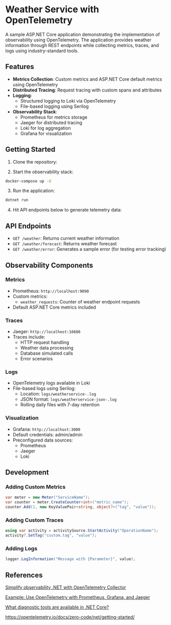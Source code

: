 # Weather Service with OpenTelemetry

A sample ASP.NET Core application demonstrating the implementation of observability using OpenTelemetry. The application provides weather information through REST endpoints while collecting metrics, traces, and logs using industry-standard tools.

## Features

- **Metrics Collection**: Custom metrics and ASP.NET Core default metrics using OpenTelemetry
- **Distributed Tracing**: Request tracing with custom spans and attributes
- **Logging**: 
  - Structured logging to Loki via OpenTelemetry
  - File-based logging using Serilog
- **Observability Stack**:
  - Prometheus for metrics storage
  - Jaeger for distributed tracing
  - Loki for log aggregation
  - Grafana for visualization

## Getting Started

1. Clone the repository:

2. Start the observability stack:
```bash
docker-compose up -d
```

3. Run the application:
```bash
dotnet run
```

4. Hit API endpoints below to generate telemetry data:

## API Endpoints

- `GET /weather`: Returns current weather information
- `GET /weather/forecast`: Returns weather forecast
- `GET /weather/error`: Generates a sample error (for testing error tracking)

## Observability Components

### Metrics
- Prometheus: `http://localhost:9090`
- Custom metrics:
  - `weather_requests`: Counter of weather endpoint requests
- Default ASP.NET Core metrics included

### Traces
- Jaeger: `http://localhost:16686`
- Traces include:
  - HTTP request handling
  - Weather data processing
  - Database simulated calls
  - Error scenarios

### Logs
- OpenTelemetry logs available in Loki
- File-based logs using Serilog:
  - Location: `logs/weatherservice-.log`
  - JSON format: `logs/weatherservice-json-.log`
  - Rolling daily files with 7-day retention

### Visualization
- Grafana: `http://localhost:3000`
- Default credentials: admin/admin
- Preconfigured data sources:
  - Prometheus
  - Jaeger
  - Loki

## Development

### Adding Custom Metrics
```csharp
var meter = new Meter("ServiceName");
var counter = meter.CreateCounter<int>("metric_name");
counter.Add(1, new KeyValuePair<string, object?>("tag", "value"));
```

### Adding Custom Traces
```csharp
using var activity = activitySource.StartActivity("OperationName");
activity?.SetTag("custom.tag", "value");
```

### Adding Logs
```csharp
logger.LogInformation("Message with {Parameter}", value);
```

## References

[Simplify observability .NET with OpenTelemetry Collector](https://dev.to/kim-ch/observability-net-opentelemetry-collector-25g1)

[Example: Use OpenTelemetry with Prometheus, Grafana, and Jaeger](https://learn.microsoft.com/en-us/dotnet/core/diagnostics/observability-prgrja-example)

[What diagnostic tools are available in .NET Core?](https://learn.microsoft.com/en-us/dotnet/core/diagnostics/)

https://opentelemetry.io/docs/zero-code/net/getting-started/


